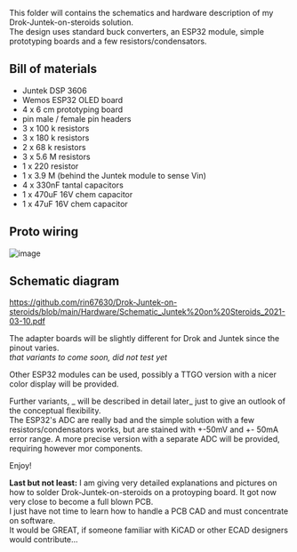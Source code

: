 
This folder will contains the schematics and hardware description of my Drok-Juntek-on-steroids solution.   
The design uses standard buck converters, an ESP32 module, simple prototyping boards and a few resistors/condensators. 

 ## Bill of materials

- Juntek DSP 3606
- Wemos ESP32 OLED board
- 4 x 6 cm prototyping board
- pin male / female pin headers
- 3 x 100 k resistors
- 3 x 180 k resistors
- 2 x 68 k resistors
- 3 x 5.6 M resistors
- 1 x 220 resistor
- 1 x 3.9 M (behind the Juntek module to sense Vin)
- 4 x 330nF tantal capacitors
- 1 x 470uF 16V chem capacitor
- 1 x 47uF 16V chem capacitor

## Proto wiring
![image](https://user-images.githubusercontent.com/14197155/110693369-a1fbe300-81e7-11eb-8d25-8bba9f443619.png)

## Schematic diagram
https://github.com/rin67630/Drok-Juntek-on-steroids/blob/main/Hardware/Schematic_Juntek%20on%20Steroids_2021-03-10.pdf

The adapter boards will be slightly different for Drok and Juntek since the pinout varies.  
*that variants to come soon, did not test yet*

Other ESP32 modules can be used, possibly a TTGO version with a nicer color display will be provided.  

Further variants, _ will be described in detail later_ just to give an outlook of the conceptual flexibility.  
The ESP32's ADC are really bad and the simple solution with a few resistors/condensators works, but are stained with +-50mV and +- 50mA error range.
A more precise version with a separate ADC will be provided, requiring however mor components.

Enjoy!

**Last but not least:**
I am giving very detailed explanations and pictures on how to solder Drok-Juntek-on-steroids on a protoyping board. It got now very close to become a full blown PCB.  
I just have not time to learn how to handle a PCB CAD and must concentrate on software.  
It would be GREAT, if someone familiar with KiCAD or other ECAD designers would contribute...
